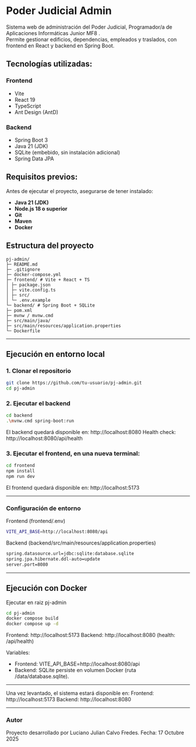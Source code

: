 # Poder Judicial Admin

Sistema web de administración del Poder Judicial, Programador/a de Aplicaciones Informáticas Junior MF8 .  
Permite gestionar edificios, dependencias, empleados y traslados, con frontend en React y backend en Spring Boot.

## Tecnologías utilizadas:

### Frontend
- Vite
- React 19
- TypeScript
- Ant Design (AntD)

### Backend
- Spring Boot 3
- Java 21 (JDK)
- SQLite (embebido, sin instalación adicional)
- Spring Data JPA

## Requisitos previos:

Antes de ejecutar el proyecto, asegurarse de tener instalado:

- **Java 21 (JDK)**
- **Node.js 18 o superior** 
- **Git**
- **Maven**
- **Docker**

## Estructura del proyecto
```
pj-admin/
├─ README.md
├─ .gitignore
├─ docker-compose.yml
├─ frontend/ # Vite + React + TS
│ ├─ package.json
│ ├─ vite.config.ts
│ ├─ src/
│ └─ .env.example
└─ backend/ # Spring Boot + SQLite
├─ pom.xml
├─ mvnw / mvnw.cmd
├─ src/main/java/
├─ src/main/resources/application.properties
└─ Dockerfile
```
---

## Ejecución en entorno local

### 1. Clonar el repositorio

```bash
git clone https://github.com/tu-usuario/pj-admin.git
cd pj-admin
```


### 2. Ejecutar el backend
```bash
cd backend
.\mvnw.cmd spring-boot:run
```

El backend quedará disponible en:
http://localhost:8080
Health check:
http://localhost:8080/api/health

### 3. Ejecutar el frontend, en una nueva terminal:
```bash
cd frontend
npm install
npm run dev
```

El frontend quedará disponible en:
http://localhost:5173

---

### Configuración de entorno

Frontend (frontend/.env)
```bash
VITE_API_BASE=http://localhost:8080/api
```

Backend (backend/src/main/resources/application.properties)
```bash
spring.datasource.url=jdbc:sqlite:database.sqlite
spring.jpa.hibernate.ddl-auto=update
server.port=8080
```

---

## Ejecución con Docker
Ejecutar en raiz pj-admin

```bash
cd pj-admin
docker compose build
docker compose up -d
```

Frontend: http://localhost:5173
Backend:  http://localhost:8080   (health: /api/health)

Variables:
- Frontend: VITE_API_BASE=http://localhost:8080/api
- Backend:  SQLite persiste en volumen Docker (ruta /data/database.sqlite).

---

Una vez levantado, el sistema estará disponible en:
Frontend: http://localhost:5173
Backend: http://localhost:8080

---

### Autor
Proyecto desarrollado por Luciano Julian Calvo Fredes.
Fecha: 17 Octubre 2025
